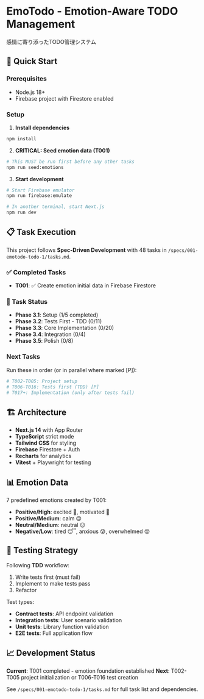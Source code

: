 # EmoTodo - Emotion-Aware TODO Management

感情に寄り添ったTODO管理システム

## 🚀 Quick Start

### Prerequisites
- Node.js 18+
- Firebase project with Firestore enabled

### Setup

1. **Install dependencies**
```bash
npm install
```

2. **CRITICAL: Seed emotion data (T001)**
```bash
# This MUST be run first before any other tasks
npm run seed:emotions
```

3. **Start development**
```bash
# Start Firebase emulator
npm run firebase:emulate

# In another terminal, start Next.js
npm run dev
```

## 📋 Task Execution

This project follows **Spec-Driven Development** with 48 tasks in `/specs/001-emotodo-todo-1/tasks.md`.

### ✅ Completed Tasks
- **T001**: ✅ Create emotion initial data in Firebase Firestore

### 📝 Task Status
- **Phase 3.1**: Setup (1/5 completed)
- **Phase 3.2**: Tests First - TDD (0/11)  
- **Phase 3.3**: Core Implementation (0/20)
- **Phase 3.4**: Integration (0/4)
- **Phase 3.5**: Polish (0/8)

### Next Tasks
Run these in order (or in parallel where marked [P]):

```bash
# T002-T005: Project setup
# T006-T016: Tests first (TDD) [P]
# T017+: Implementation (only after tests fail)
```

## 🏗️ Architecture

- **Next.js 14** with App Router
- **TypeScript** strict mode
- **Tailwind CSS** for styling
- **Firebase** Firestore + Auth
- **Recharts** for analytics
- **Vitest** + Playwright for testing

## 📊 Emotion Data

7 predefined emotions created by T001:
- **Positive/High**: excited 🎉, motivated 💪
- **Positive/Medium**: calm 😌  
- **Neutral/Medium**: neutral 😐
- **Negative/Low**: tired 😴, anxious 😰, overwhelmed 😵

## 🧪 Testing Strategy

Following **TDD** workflow:
1. Write tests first (must fail)
2. Implement to make tests pass
3. Refactor

Test types:
- **Contract tests**: API endpoint validation
- **Integration tests**: User scenario validation  
- **Unit tests**: Library function validation
- **E2E tests**: Full application flow

## 📈 Development Status

**Current**: T001 completed - emotion foundation established
**Next**: T002-T005 project initialization or T006-T016 test creation

See `/specs/001-emotodo-todo-1/tasks.md` for full task list and dependencies.